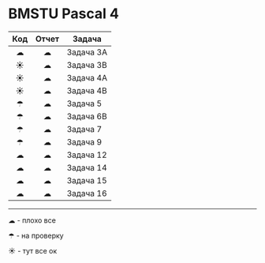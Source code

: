# BMSTU Pascal 4

| Код | Отчет |  Задача   |
|:---:|:-----:|-----------|
|  ☁  |   ☁   | Задача 3A |
|  ☀  |   ☁   | Задача 3B |
|  ☀  |   ☁   | Задача 4A |
|  ☀  |   ☁   | Задача 4B |
|  ☂  |   ☁   | Задача 5  |
|  ☂  |   ☁   | Задача 6B |
|  ☂  |   ☁   | Задача 7  |
|  ☂  |   ☁   | Задача 9  |
|  ☁  |   ☁   | Задача 12 |
|  ☁  |   ☁   | Задача 14 |
|  ☁  |   ☁   | Задача 15 |
|  ☁  |   ☁   | Задача 16 |


---

☁ - плохо все

☂ - на проверку

☀ - тут все ок

